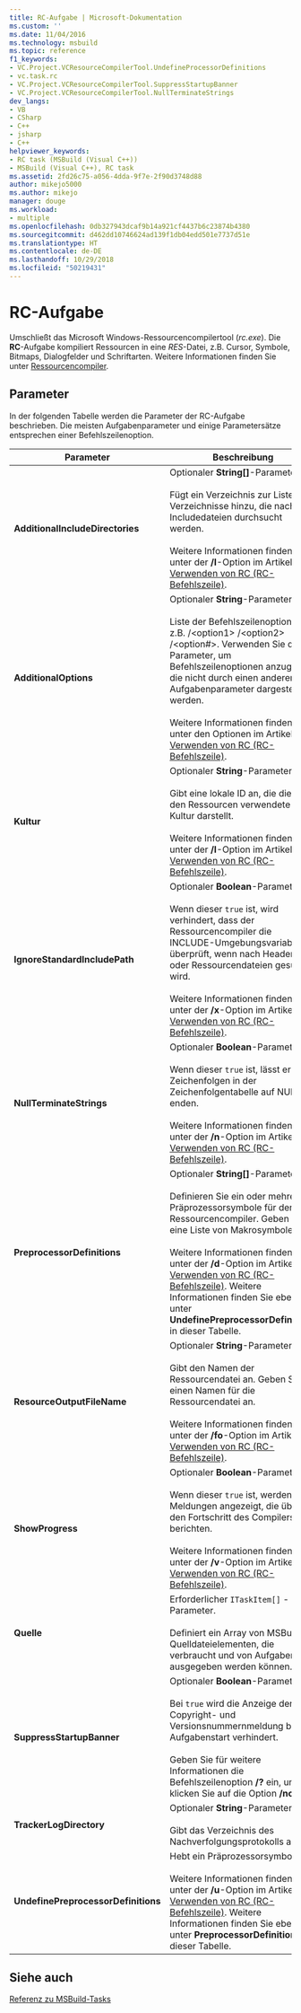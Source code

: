 ```yaml
---
title: RC-Aufgabe | Microsoft-Dokumentation
ms.custom: ''
ms.date: 11/04/2016
ms.technology: msbuild
ms.topic: reference
f1_keywords:
- VC.Project.VCResourceCompilerTool.UndefineProcessorDefinitions
- vc.task.rc
- VC.Project.VCResourceCompilerTool.SuppressStartupBanner
- VC.Project.VCResourceCompilerTool.NullTerminateStrings
dev_langs:
- VB
- CSharp
- C++
- jsharp
- C++
helpviewer_keywords:
- RC task (MSBuild (Visual C++))
- MSBuild (Visual C++), RC task
ms.assetid: 2fd26c75-a056-4dda-9f7e-2f90d3748d88
author: mikejo5000
ms.author: mikejo
manager: douge
ms.workload:
- multiple
ms.openlocfilehash: 0db327943dcaf9b14a921cf4437b6c23874b4380
ms.sourcegitcommit: d462dd10746624ad139f1db04edd501e7737d51e
ms.translationtype: HT
ms.contentlocale: de-DE
ms.lasthandoff: 10/29/2018
ms.locfileid: "50219431"
---
```

# <a name="rc-task"></a>RC-Aufgabe
Umschließt das Microsoft Windows-Ressourcencompilertool (*rc.exe*). Die **RC**-Aufgabe kompiliert Ressourcen in eine *RES*-Datei, z.B. Cursor, Symbole, Bitmaps, Dialogfelder und Schriftarten. Weitere Informationen finden Sie unter [Ressourcencompiler](https://docs.microsoft.com/windows/desktop/menurc/resource-compiler).
  
## <a name="parameters"></a>Parameter  
 In der folgenden Tabelle werden die Parameter der RC-Aufgabe beschrieben. Die meisten Aufgabenparameter und einige Parametersätze entsprechen einer Befehlszeilenoption.  
  
|Parameter|Beschreibung |  
|---------------|-----------------|  
|**AdditionalIncludeDirectories**|Optionaler **String[]**-Parameter.<br /><br /> Fügt ein Verzeichnis zur Liste der Verzeichnisse hinzu, die nach Includedateien durchsucht werden.<br /><br /> Weitere Informationen finden Sie unter der **/I**-Option im Artikel [Verwenden von RC (RC-Befehlszeile)](http://go.microsoft.com/fwlink/?LinkId=155730).|  
|**AdditionalOptions**|Optionaler **String**-Parameter.<br /><br /> Liste der Befehlszeilenoptionen, z.B. /\<option1> /\<option2> /\<option#>. Verwenden Sie diesen Parameter, um Befehlszeilenoptionen anzugeben, die nicht durch einen anderen **RC**-Aufgabenparameter dargestellt werden.<br /><br /> Weitere Informationen finden Sie unter den Optionen im Artikel [Verwenden von RC (RC-Befehlszeile)](http://go.microsoft.com/fwlink/?LinkId=155730).|  
|**Kultur**|Optionaler **String**-Parameter.<br /><br /> Gibt eine lokale ID an, die die in den Ressourcen verwendete Kultur darstellt.<br /><br /> Weitere Informationen finden Sie unter der **/l**-Option im Artikel [Verwenden von RC (RC-Befehlszeile)](http://go.microsoft.com/fwlink/?LinkId=155730).|  
|**IgnoreStandardIncludePath**|Optionaler **Boolean**-Parameter.<br /><br /> Wenn dieser `true` ist, wird verhindert, dass der Ressourcencompiler die INCLUDE-Umgebungsvariable überprüft, wenn nach Header- oder Ressourcendateien gesucht wird.<br /><br /> Weitere Informationen finden Sie unter der **/x**-Option im Artikel [Verwenden von RC (RC-Befehlszeile)](http://go.microsoft.com/fwlink/?LinkId=155730).|  
|**NullTerminateStrings**|Optionaler **Boolean**-Parameter.<br /><br /> Wenn dieser `true` ist, lässt er alle Zeichenfolgen in der Zeichenfolgentabelle auf NULL enden.<br /><br /> Weitere Informationen finden Sie unter der **/n**-Option im Artikel [Verwenden von RC (RC-Befehlszeile)](http://go.microsoft.com/fwlink/?LinkId=155730).|  
|**PreprocessorDefinitions**|Optionaler **String[]**-Parameter.<br /><br /> Definieren Sie ein oder mehrere Präprozessorsymbole für den Ressourcencompiler. Geben Sie eine Liste von Makrosymbolen an.<br /><br /> Weitere Informationen finden Sie unter der **/d**-Option im Artikel [Verwenden von RC (RC-Befehlszeile)](http://go.microsoft.com/fwlink/?LinkId=155730). Weitere Informationen finden Sie ebenfalls unter **UndefinePreprocessorDefinitions** in dieser Tabelle.|  
|**ResourceOutputFileName**|Optionaler **String**-Parameter.<br /><br /> Gibt den Namen der Ressourcendatei an. Geben Sie einen Namen für die Ressourcendatei an.<br /><br /> Weitere Informationen finden Sie unter der **/fo**-Option im Artikel [Verwenden von RC (RC-Befehlszeile)](http://go.microsoft.com/fwlink/?LinkId=155730).|  
|**ShowProgress**|Optionaler **Boolean**-Parameter.<br /><br /> Wenn dieser `true` ist, werden Meldungen angezeigt, die über den Fortschritt des Compilers berichten.<br /><br /> Weitere Informationen finden Sie unter der **/v**-Option im Artikel [Verwenden von RC (RC-Befehlszeile)](http://go.microsoft.com/fwlink/?LinkId=155730).|  
|**Quelle**|Erforderlicher `ITaskItem[]` -Parameter.<br /><br /> Definiert ein Array von MSBuild-Quelldateielementen, die verbraucht und von Aufgaben ausgegeben werden können.|  
|**SuppressStartupBanner**|Optionaler **Boolean**-Parameter.<br /><br /> Bei `true` wird die Anzeige der Copyright- und Versionsnummernmeldung bei Aufgabenstart verhindert.<br /><br /> Geben Sie für weitere Informationen die Befehlszeilenoption **/?** ein, und klicken Sie auf die Option **/nologo**.|  
|**TrackerLogDirectory**|Optionaler **String**-Parameter.<br /><br /> Gibt das Verzeichnis des Nachverfolgungsprotokolls an.|  
|**UndefinePreprocessorDefinitions**|Hebt ein Präprozessorsymbol auf.<br /><br /> Weitere Informationen finden Sie unter der **/u**-Option im Artikel [Verwenden von RC (RC-Befehlszeile)](http://go.microsoft.com/fwlink/?LinkId=155730). Weitere Informationen finden Sie ebenfalls unter **PreprocessorDefinitions** in dieser Tabelle.|  
  
## <a name="see-also"></a>Siehe auch  
 [Referenz zu MSBuild-Tasks](../msbuild/msbuild-task-reference.md)